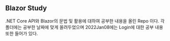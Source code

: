 ## Blazor Study
.NET Core API와 Blazor의 문법 및 활용에 대하여 공부한 내용을 올린 Repo 이다.
각 폴더에는 공부한 날짜에 맞게 올려두었으며 2022Jan08에는 Login에 대한 공부 내용 또한 들어가 있다.
